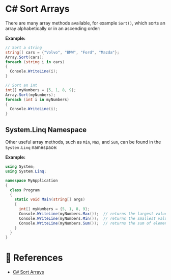 # C# Sort Arrays

There are many array methods available, for example `Sort()`, which sorts an array alphabetically or in an ascending order:

**Example:**

```cs
// Sort a string
string[] cars = {"Volvo", "BMW", "Ford", "Mazda"};
Array.Sort(cars);
foreach (string i in cars)
{
  Console.WriteLine(i);
}
```

```cs
// Sort an int
int[] myNumbers = {5, 1, 8, 9};
Array.Sort(myNumbers);
foreach (int i in myNumbers)
{
  Console.WriteLine(i);
}
```

## System.Linq Namespace

Other useful array methods, such as `Min`, `Max`, and `Sum`, can be found in the `System.Linq` namespace:

**Example:**

```cs
using System;
using System.Linq;

namespace MyApplication
{
  class Program
  {
    static void Main(string[] args)
    {
      int[] myNumbers = {5, 1, 8, 9};
      Console.WriteLine(myNumbers.Max());  // returns the largest value
      Console.WriteLine(myNumbers.Min());  // returns the smallest value
      Console.WriteLine(myNumbers.Sum());  // returns the sum of elements
    }
  }
}
```

# 📜 References

- [C# Sort Arrays](https://www.w3schools.com/cs/cs_arrays_sort.php)
